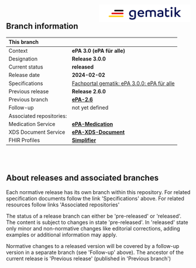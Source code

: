 <img align="right" width="250" height="47" src="images/Gematik_Logo_Flag_With_Background.png"/> <br/>    

## Branch information

|This branch||
|:----|----|
| Context| __ePA 3.0 (ePA für alle)__|
| Designation  | __Release 3.0.0__  |
| Current status | __released__ |
| Release date   | __2024-02-02__  |
| Specifications| [Fachportal gematik: ePA 3.0.0: ePA für alle](https://fachportal.gematik.de/schnelleinstieg/downloadcenter/releases#c7655)|
| Previous release| __Release 2.6.0__|
| Previous branch | [**ePA-2.6**](https://github.com/gematik/api-ePA/tree/ePA-2.6)|
| Follow-up | not yet defined |
| Associated repositories:||
| Medication Service | [**ePA-Medication**](https://github.com/gematik/epa-medication/tree/ePA-3.0) |
| XDS Document Service | [**ePA-XDS-Document**](https://github.com/gematik/epa-xds-document/tree/ePA-3.0) |
| FHIR Profiles | [**Simplifier**](https://simplifier.net/epa) |

</br>
</br>

## About releases and associated branches
Each normative release has its own branch within this repository.
For related specification documents follow the link 'Specifications' above. For related resources follow links 'Associated repositories'

The status of a release branch can either be 'pre-released' or 'released'. The content is subject to changes in state 'pre-released'. In 'released' state only minor and non-normative changes like editorial corrections, adding examples or additional information may apply.

Normative changes to a released version will be covered by a follow-up version in a separate branch (see 'Follow-up' above). The ancestor of the current release is 'Previous release' (published in 'Previous branch')

